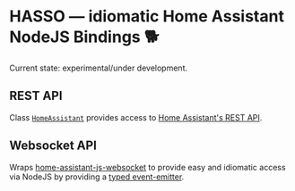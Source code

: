 # HASSO — idiomatic Home Assistant NodeJS Bindings 🐕

Current state: experimental/under development.

## REST API

Class [`HomeAssistant`](./src/api/HomeAssistant.ts) provides access to [Home Assistant's REST API](https://developers.home-assistant.io/docs/api/rest/). 
                      
## Websocket API

Wraps [home-assistant-js-websocket](https://www.npmjs.com/package/home-assistant-js-websocket) to provide easy and idiomatic access via NodeJS by providing a [typed event-emitter](https://github.com/bterlson/strict-event-emitter-types).


